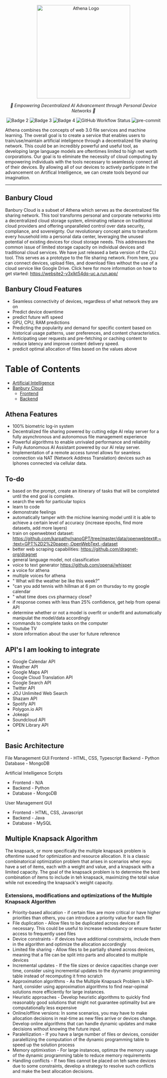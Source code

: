 <p align="center">
  <img src="https://github.com/mmills6060/Athena/blob/5c5af257a4f03597422a419f5a06e56f1940e7db/3yk0j06n.png" height="300" alt="Athena Logo"/>
</p>
<p align="center">  
  <em>🤖 Empowering Decentralized AI Advancement through Personal Device Networks 🤖  </em>
</p>
<p align="center">
  <img src="https://img.shields.io/github/downloads/mmills6060/Athena/total" alt="Badge 2">
  <img src="https://img.shields.io/github/repo-size/mmills6060/Athena" alt="Badge 3">
  <img src="https://img.shields.io/github/last-commit/mmills6060/Athena" alt="Badge 4">
  <img src="https://img.shields.io/github/actions/workflow/status/TheAlgorithms/Python/build.yml?branch=master&label=CI&logo=github&style=flat-square" alt="GitHub Workflow Status">
   <img src="https://img.shields.io/badge/pre--commit-enabled-brightgreen?logo=pre-commit&logoColor=white&style=flat-square" alt="pre-commit">
</p>
</p>

Athena combines the concepts of web 3.0 file services and machine learning. The overall goal is to create a service that enables users to train/use/maintain artificial inteligence through a decentralized file sharing network. This could be an incredibly powerful and useful tool, as developing large language models are oftentimes limited to high net worth corporations. Our goal is to eliminate the necessity of cloud computing by empowering individuals with the tools necessary to seamlessly connect all of their devices. By allowing all of our devices to actively participate in the advancement on Artifical Intelligence, we can create tools beyond our imagination.

---

## Banbury Cloud

Banbury Cloud is a subset of Athena which serves as the decentralized file sharing network. This tool transforms personal and corporate networks into a decentralized cloud storage system, eliminating reliance on traditional cloud providers and offering unparalleled control over data security, compliance, and sovereignty. Our revolutionary concept aims to transform every household into a personal data center, leveraging the unused potential of existing devices for cloud storage needs. This addresses the common issue of limited storage capacity on individual devices and traditional cloud services. We have just released a beta version of the CLI tool. This serves as a prototype to the file sharing network. From here, you can connect devices, upload files, and download files without the use of a cloud service like Google Drive. Click here for more information on how to get started: https://website2-v3xlkt54dq-uc.a.run.app/

## Banbury Cloud Features

* Seamless connectivity of devices, regardless of what network they are on
* Predict device downtime
* predict future wifi speed
* GPU, CPU, RAM predictions
* Predicting the popularity and demand for specific content based on historical usage patterns, user preferences, and content characteristics.
* Anticipating user requests and pre-fetching or caching content to reduce latency and improve content delivery speed.
* predicit optimal allocation of files based on the values above

# Table of Contents
* <a href="https://github.com/Banbury-inc/Athena/blob/main/Artificial_Intelligence/readme.md"> Artificial Intelligence </a>
* <a href="https://github.com/Banbury-inc/Athena/tree/main/Banbury_Cloud"> Banbury Cloud </a>
  * <a href="https://github.com/Banbury-inc/Athena/tree/main/Banbury_Cloud/frontend"> Frontend </a>
  * <a href="https://github.com/Banbury-inc/Athena/blob/main/Banbury_Cloud/backend/readme.md"> Backend </a>
## Athena Features

* 100% biometric log-in system
* Decentralized file sharing powered by cutting edge AI relay server for a fully asynchronous and autonomous file management experience
* Powerful algorithms to enable unrivaled performance and reliability
* Fully Autonomous AI Assistant powered by our AI relay server.
* Implementation of a remote access tunnel allows for seamless connection via NAT (Network Address Translation) devices such as Iphones connected via cellular data.

## To-do

* based on the prompt, create an itinerary of tasks that will be completed until the end goal is complete.
* search the web for particular topics
* learn to code
* demonstrate feelings
* automatically tamper with the michine learning model until it is able to achieve a certain level of accuracy (increase epochs, find more datasets, add more layers)
* train on openwebtext dataset: https://github.com/karpathy/nanoGPT/tree/master/data/openwebtext#:~:text=GPT%2D2%20paper-,OpenWebText,-dataset
* better web scraping capabilities: https://github.com/dragnet-org/dragnet
* general language model, not classification
* voice to text generator https://github.com/openai/whisper
* a voice for athena
* multiple voices for athena
* " What will the weather be like this week?"
* "can you add tennis with hillman at 6 pm on thursday to my google calendar
* " what time does cvs pharmacy close?
* if response comes with less than 25% confidence, get help from openai API
* determine whether or not a model is overfit or underfit and automatically manipulat the model/data accordingly
* commands to complete tasks on the computer
* Youtube TV
* store information about the user for future reference

## API's I am looking to integrate

* Google Calendar API
* Weather API
* Google Maps API
* Google Cloud Translation API
* Google Search API
* Twitter API
* JOJ Unlimited Web Search
* Shazam API
* Spotify API
* Polygon.io API
* Jokeapi
* Soundcloud API
* OPEN Library API
* 

## Basic Architecture

File Management GUI
Frontend - HTML, CSS, Typescript
Backend - Python
Database - MongoDB

Artificial Intelligence Scripts

* Frontend - N/A
* Backend - Python
* Database - MongoDB

User Management GUI

* Frontend - HTML, CSS, Javascript
* Backend - Java
* Database - MySQL

## Multiple Knapsack Algorithm

The knapsack, or more specifically the multiple knapsack problem is oftentime sused for optimization and resource allocation. It is a classic combinatorical optimization problem that arises in scenarios wher eyou have a set of items, each with a weight and value, and a knapsack with a limited capacity. The goal of the knapsack problem is to determine the best combination of items to include in teh knapsack, maximizing the total value while not exceeding the knapsack's weight capacity.

### Extensions, modifications and optimizations of the Multiple Knapsack Algorithm

* Priority-based allocation - if certain files are more critical or have higher priorities than others, you can introduce a priority value for each file
* File duplication - Allow files to be duplicated across devices if necessary. This could be useful to increase redundancy or ensure faster access to frequently used files
* Device constraints - if devices have additional constraints, include them in the algorithm and optimize the allocation accordingly
* Limited file sharing - Allow files to be partially shared across devices, meaning that a file can be split into parts and allocated to multiple devices
* Incremental updates - If the file sizes or device capacities change over time, consider using incremental updates to the dyynamic programming table instead of recomputing it frmo scratch
* Approximation algorithms - As the Multiple Knapsack Problem is NP-hard, consider using approximation algorithms to find near-opimal solutions more efficiently for large instances.
* Heuristic approaches - Develop heuristic algorithms to quickly find reasonably good solutions that might not guarantee optimality but are computationally less expensive
* Online/offline versions: In some scenarios, you may have to make allocation decisions in real-time as new files arrive or devices change. Develop online algorithms that can handle dynamic updates and make decisions without knowing the future input.
* Paralellization - If you have a large number of files or devices, consider paralellizing the computation of the dynamic programming table to speed up the solution process
* Memory optimixstion - For large instances, optimze the memory usage of the dynamic programming table to reduce memory requirements
* Handling conflicts - If two files cannot be placed on teh same devices due to some constraints, develop a strategy to resolve such conflicts and make the best allocation decisions.



